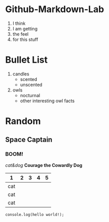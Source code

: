 # Github-Markdown-Lab

1. I think
1. I am getting
1. the feel 
1. for this stuff

# Bullet List

1. candles
    * scented 
    * unscented
2. owls 
    * nocturnal
    * other interesting owl facts


# Random
## Space Captain
### BOOM!



_cat&dog_
 **Courage the Cowardly Dog**



| 1 | 2 | 3 | 4 | 5 |
|---|---|---|---|---|
| cat|   |   |   |   |
| cat|   |   |   |   |
| cat|   |   |   |   |


```JS
console.log(hello world!);
```